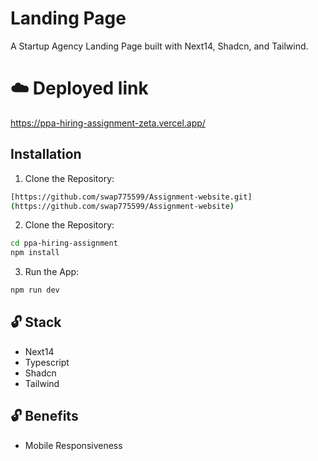 
# Landing Page

A Startup Agency Landing Page built with Next14, Shadcn, and Tailwind.


# ☁️ Deployed link
https://ppa-hiring-assignment-zeta.vercel.app/


## Installation

1. Clone the Repository:

```bash
[https://github.com/swap775599/Assignment-website.git]
(https://github.com/swap775599/Assignment-website)
```

2. Clone the Repository:

```bash
cd ppa-hiring-assignment
npm install
```
3. Run the App:
```bash
npm run dev
```


## 🔓 Stack
- Next14
- Typescript
- Shadcn
- Tailwind

## 🔓 Benefits
- Mobile Responsiveness

